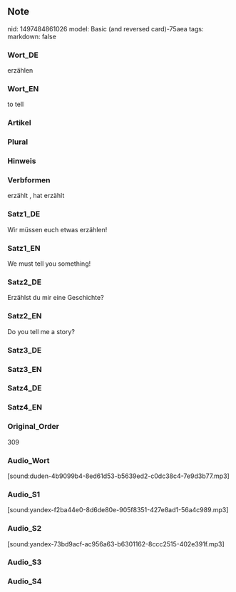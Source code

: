 ## Note
nid: 1497484861026
model: Basic (and reversed card)-75aea
tags: 
markdown: false

### Wort_DE
erzählen

### Wort_EN
to tell

### Artikel


### Plural


### Hinweis


### Verbformen
erzählt , hat erzählt

### Satz1_DE
Wir müssen euch etwas erzählen!

### Satz1_EN
We must tell you something!

### Satz2_DE
Erzählst du mir eine Geschichte?

### Satz2_EN
Do you tell me a story?

### Satz3_DE


### Satz3_EN


### Satz4_DE


### Satz4_EN


### Original_Order
309

### Audio_Wort
[sound:duden-4b9099b4-8ed61d53-b5639ed2-c0dc38c4-7e9d3b77.mp3]

### Audio_S1
[sound:yandex-f2ba44e0-8d6de80e-905f8351-427e8ad1-56a4c989.mp3]

### Audio_S2
[sound:yandex-73bd9acf-ac956a63-b6301162-8ccc2515-402e391f.mp3]

### Audio_S3


### Audio_S4

